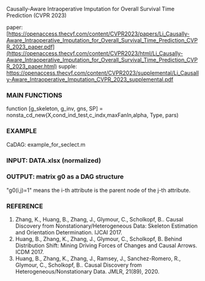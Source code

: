 Causally-Aware Intraoperative Imputation for Overall Survival Time Prediction (CVPR 2023)

paper: [https://openaccess.thecvf.com/content/CVPR2023/papers/Li_Causally-Aware_Intraoperative_Imputation_for_Overall_Survival_Time_Prediction_CVPR_2023_paper.pdf](https://openaccess.thecvf.com/content/CVPR2023/html/Li_Causally-Aware_Intraoperative_Imputation_for_Overall_Survival_Time_Prediction_CVPR_2023_paper.html)
supple: https://openaccess.thecvf.com/content/CVPR2023/supplemental/Li_Causally-Aware_Intraoperative_Imputation_CVPR_2023_supplemental.pdf

### MAIN FUNCTIONS
function [g_skeleton, g_inv, gns, SP] = nonsta_cd_new(X,cond_ind_test,c_indx,maxFanIn,alpha, Type, pars)

 ### EXAMPLE 
CaDAG: example_for_seclect.m

### INPUT:  DATA.xlsx (normalized)
### OUTPUT: matrix g0 as a DAG structure
"g0(i,j)=1" means the i-th attribute is the parent node of the j-th attribute.

### REFERENCE

1.  Zhang, K., Huang, B., Zhang, J., Glymour, C., Scholkopf, B.. Causal Discovery from Nonstationary/Heterogeneous Data: Skeleton Estimation and Orientation Determination. IJCAI 2017.
2.  Huang, B., Zhang, K., Zhang, J., Glymour, C., Scholkopf, B. Behind Distribution Shift: Mining Driving Forces of Changes and Causal Arrows. ICDM 2017.
3.  Huang, B., Zhang, K., Zhang, J., Ramsey, J., Sanchez-Romero, R., Glymour, C., Scholkopf, B.. Causal Discovery from Heterogeneous/Nonstationary Data. JMLR, 21(89), 2020.

